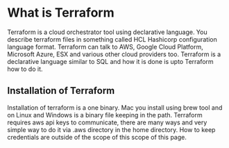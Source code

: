 # What is Terraform

Terraform is a cloud orchestrator tool using declarative language. You describe terraform files in something called HCL Hashicorp configuration language format. Terraform can talk to AWS, Google Cloud Platform, Microsoft Azure, ESX and various other cloud providers too. Terraform is a declarative language similar to SQL and how it is done is upto Terraform how to do it.

## Installation of Terraform

Installation of terraform is a one binary. Mac you install using brew tool and on Linux and Windows is a binary file keeping in the path.
Terraform requires aws api keys to communicate, there are many ways and very simple way to do it via .aws directory in the home directory. How to keep credentials are outside of the scope of this scope of this page.
